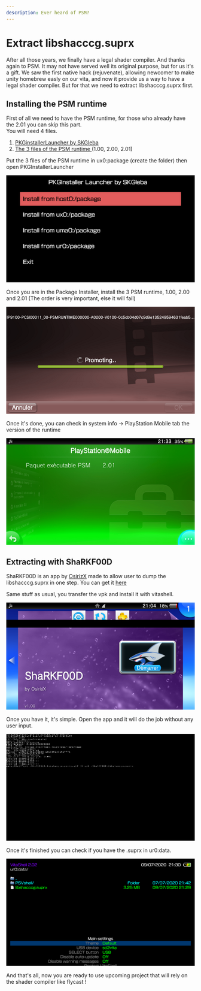 ```yaml
---
description: Ever heard of PSM?
---
```


# Extract libshacccg.suprx

After all those years, we finally have a legal shader compiler. And thanks again to PSM. It may not have served well its original purpose, but for us it's a gift. We saw the first native hack \(rejuvenate\), allowing newcomer to make unity homebrew easly on our vita, and now it provide us a way to have a legal shader compiler. But for that we need to extract libshacccg.suprx first.

## Installing the PSM runtime

First of all we need to have the PSM runtime, for those who already have the 2.01 you can skip this part.  
You will need 4 files.

1. [PKGinstallerLauncher by SKGleba](https://vitadb.rinnegatamante.it/#/info/381)
2. [The 3 files of the PSM runtime ](http://psm.cbps.xyz/devtools.php?type=psm-runtime)\(1.00, 2.00, 2.01\) 

Put the 3 files of the PSM runtime in ux0:package \(create the folder\) then open PKGInstallerLauncher

![I suppose you know what option you shoud chose right?](../.gitbook/assets/2020-07-09-210117.png)

Once you are in the Package Installer, install the 3 PSM runtime, 1.00, 2.00 and 2.01 \(The order is very important, else it will fail\)  


![Ever wondered why is there a cinema film in the background? Me too ](../.gitbook/assets/2020-07-09-210600.png)

Once it's done, you can check in system info -&gt; PlayStation Mobile tab the version of the runtime

![I hope you didn&apos;t sleep during french classe](../.gitbook/assets/2020-07-09-213320.png)



## Extracting with ShaRKF00D

ShaRKF00D is an app by [OsirizX](https://github.com/OsirizX/ShaRKF00D) made to allow user to dump the libshacccg.suprx in one step. You can get it [here](https://github.com/OsirizX/ShaRKF00D/releases/download/1.3/ShaRKF00D.vpk)

Same stuff as usual, you transfer the vpk and install it with vitashell.

![Don&apos;t worry, this one doesn&apos;t bite. Well he might ate a little part of my screen but it&apos;s cool](../.gitbook/assets/2020-07-09-210409.png)

Once you have it, it's simple. Open the app and it will do the job without any user input. 

![Hackerman!](../.gitbook/assets/2020-07-09-212912.png)

Once it's finished you can check if you have the .suprx in ur0:data.

![](../.gitbook/assets/2020-07-09-213049.png)

  
And that's all, now you are ready to use upcoming project that will rely on the shader compiler like flycast !

